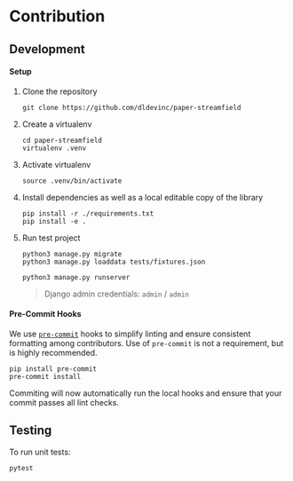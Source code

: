 # Contribution

## Development

#### Setup

1. Clone the repository
    ```shell
    git clone https://github.com/dldevinc/paper-streamfield
    ```
1. Create a virtualenv
    ```shell
    cd paper-streamfield
    virtualenv .venv
    ```
1. Activate virtualenv
    ```shell
    source .venv/bin/activate
    ```
1. Install dependencies as well as a local editable copy of the library
    ```shell
    pip install -r ./requirements.txt
    pip install -e .
    ```
1. Run test project

    ```shell
    python3 manage.py migrate
    python3 manage.py loaddata tests/fixtures.json
    ```

    ```shell
    python3 manage.py runserver
    ```

    > Django admin credentials: `admin` / `admin`

#### Pre-Commit Hooks

We use [`pre-commit`](https://pre-commit.com/) hooks to simplify linting
and ensure consistent formatting among contributors. Use of `pre-commit`
is not a requirement, but is highly recommended.

```shell
pip install pre-commit
pre-commit install
```

Commiting will now automatically run the local hooks and ensure that
your commit passes all lint checks.

## Testing

To run unit tests:

```shell
pytest
```
